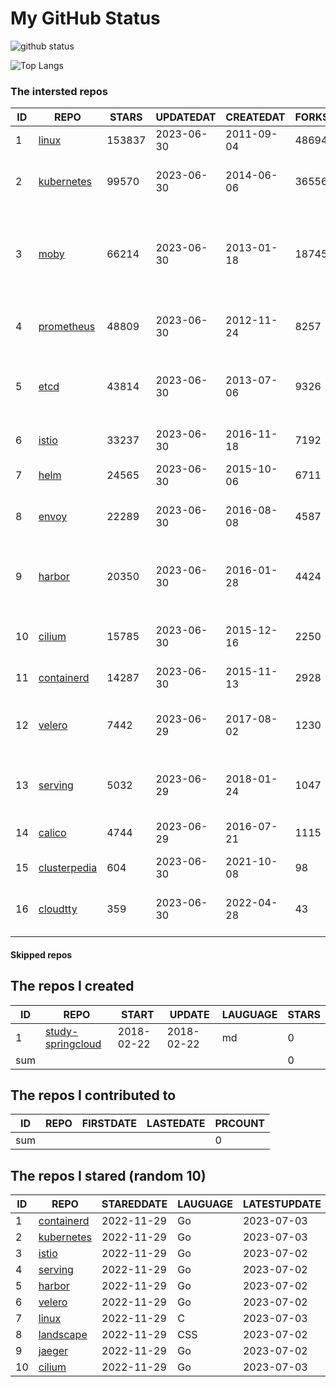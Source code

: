 # My GitHub Status

<img src="https://github-readme-stats-1.yihong0618.vercel.app/api?username=daoqingniu&show_icons=true&&&hide_title=true&count_private=true" alt="github status" />

![Top Langs](https://github-readme-stats-1.yihong0618.vercel.app/api/top-langs/?username=daoqingniu&layout=compact)

<!--START_SECTION:github_repos-->
### The intersted repos
| ID |                              REPO                               | STARS  | UPDATEDAT  | CREATEDAT  | FORKSCOUNT |                                              DESCRIPTIONS                                              |
|----|-----------------------------------------------------------------|--------|------------|------------|------------|--------------------------------------------------------------------------------------------------------|
|  1 | [linux](https://github.com/torvalds/linux)                      | 153837 | 2023-06-30 | 2011-09-04 |      48694 | Linux kernel source tree                                                                               |
|  2 | [kubernetes](https://github.com/kubernetes/kubernetes)          |  99570 | 2023-06-30 | 2014-06-06 |      36556 | Production-Grade Container Scheduling and Management                                                   |
|  3 | [moby](https://github.com/moby/moby)                            |  66214 | 2023-06-30 | 2013-01-18 |      18745 | Moby Project - a collaborative project for the container ecosystem to assemble container-based systems |
|  4 | [prometheus](https://github.com/prometheus/prometheus)          |  48809 | 2023-06-30 | 2012-11-24 |       8257 | The Prometheus monitoring system and time series database.                                             |
|  5 | [etcd](https://github.com/etcd-io/etcd)                         |  43814 | 2023-06-30 | 2013-07-06 |       9326 | Distributed reliable key-value store for the most critical data of a distributed system                |
|  6 | [istio](https://github.com/istio/istio)                         |  33237 | 2023-06-30 | 2016-11-18 |       7192 | Connect, secure, control, and observe services.                                                        |
|  7 | [helm](https://github.com/helm/helm)                            |  24565 | 2023-06-30 | 2015-10-06 |       6711 | The Kubernetes Package Manager                                                                         |
|  8 | [envoy](https://github.com/envoyproxy/envoy)                    |  22289 | 2023-06-30 | 2016-08-08 |       4587 | Cloud-native high-performance edge/middle/service proxy                                                |
|  9 | [harbor](https://github.com/goharbor/harbor)                    |  20350 | 2023-06-30 | 2016-01-28 |       4424 | An open source trusted cloud native registry project that stores, signs, and scans content.            |
| 10 | [cilium](https://github.com/cilium/cilium)                      |  15785 | 2023-06-30 | 2015-12-16 |       2250 | eBPF-based Networking, Security, and Observability                                                     |
| 11 | [containerd](https://github.com/containerd/containerd)          |  14287 | 2023-06-30 | 2015-11-13 |       2928 | An open and reliable container runtime                                                                 |
| 12 | [velero](https://github.com/vmware-tanzu/velero)                |   7442 | 2023-06-29 | 2017-08-02 |       1230 | Backup and migrate Kubernetes applications and their persistent volumes                                |
| 13 | [serving](https://github.com/knative/serving)                   |   5032 | 2023-06-29 | 2018-01-24 |       1047 | Kubernetes-based, scale-to-zero, request-driven compute                                                |
| 14 | [calico](https://github.com/projectcalico/calico)               |   4744 | 2023-06-29 | 2016-07-21 |       1115 | Cloud native networking and network security                                                           |
| 15 | [clusterpedia](https://github.com/clusterpedia-io/clusterpedia) |    604 | 2023-06-30 | 2021-10-08 |         98 | The Encyclopedia of Kubernetes clusters                                                                |
| 16 | [cloudtty](https://github.com/cloudtty/cloudtty)                |    359 | 2023-06-30 | 2022-04-28 |         43 | A Friendly Kubernetes CloudShell (Web Terminal) !                                                      |



#### Skipped repos
<!--END_SECTION:github_repos-->

<!--START_SECTION:my_github-->
## The repos I created
| ID  |                                 REPO                                 |   START    |   UPDATE   | LAUGUAGE | STARS |
|-----|----------------------------------------------------------------------|------------|------------|----------|-------|
|   1 | [study-springcloud](https://github.com/daoqingniu/study-springcloud) | 2018-02-22 | 2018-02-22 | md       |     0 |
| sum |                                                                      |            |            |          |     0 |

## The repos I contributed to
| ID  | REPO | FIRSTDATE | LASTEDATE | PRCOUNT |
|-----|------|-----------|-----------|---------|
| sum |      |           |           |       0 |

## The repos I stared (random 10)
| ID |                          REPO                          | STAREDDATE | LAUGUAGE | LATESTUPDATE |
|----|--------------------------------------------------------|------------|----------|--------------|
|  1 | [containerd](https://github.com/containerd/containerd) | 2022-11-29 | Go       | 2023-07-03   |
|  2 | [kubernetes](https://github.com/kubernetes/kubernetes) | 2022-11-29 | Go       | 2023-07-03   |
|  3 | [istio](https://github.com/istio/istio)                | 2022-11-29 | Go       | 2023-07-02   |
|  4 | [serving](https://github.com/knative/serving)          | 2022-11-29 | Go       | 2023-07-02   |
|  5 | [harbor](https://github.com/goharbor/harbor)           | 2022-11-29 | Go       | 2023-07-02   |
|  6 | [velero](https://github.com/vmware-tanzu/velero)       | 2022-11-29 | Go       | 2023-07-02   |
|  7 | [linux](https://github.com/torvalds/linux)             | 2022-11-29 | C        | 2023-07-03   |
|  8 | [landscape](https://github.com/cncf/landscape)         | 2022-11-29 | CSS      | 2023-07-02   |
|  9 | [jaeger](https://github.com/jaegertracing/jaeger)      | 2022-11-29 | Go       | 2023-07-02   |
| 10 | [cilium](https://github.com/cilium/cilium)             | 2022-11-29 | Go       | 2023-07-03   |

<!--END_SECTION:my_github-->
